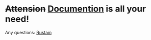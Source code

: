 # <s>Attension</s> [Documention](https://superustam.notion.site/MemeHack-me-Meme-search-5b45e1ba5e4847d48c518098469a998d?pvs=4) is all your need!

Any questions: [Rustam](https//:t.me/SUPERustam)
